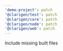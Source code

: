 ```yaml
---
'demo-project': patch
'@clarigen/test': patch
'@clarigen/core': patch
'@clarigen/node': patch
'@clarigen/web': patch
---
```


Include missing built files

